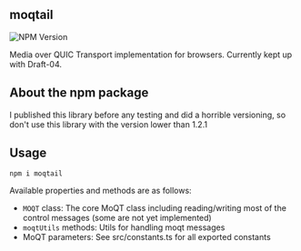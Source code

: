 ## moqtail
![NPM Version](https://img.shields.io/npm/v/moqtail)

Media over QUIC Transport implementation for browsers. Currently kept up with Draft-04.

## About the npm package
I published this library before any testing and did a horrible versioning, so don't use this library with the version lower than 1.2.1

## Usage
```
npm i moqtail
```

Available properties and methods are as follows:
- `MOQT` class: The core MoQT class including reading/writing most of the control messages (some are not yet implemented)
- `moqtUtils` methods: Utils for handling moqt messages
- MoQT parameters: See src/constants.ts for all exported constants
